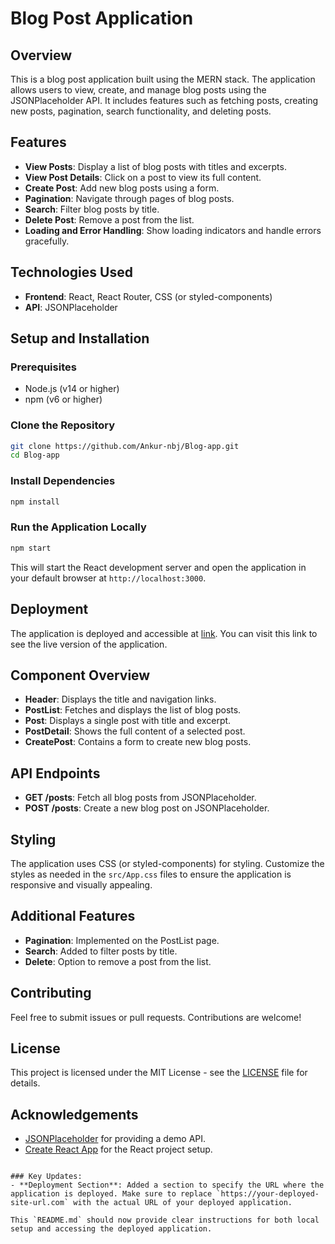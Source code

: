 # Blog Post Application

## Overview

This is a blog post application built using the MERN stack. The application allows users to view, create, and manage blog posts using the JSONPlaceholder API. It includes features such as fetching posts, creating new posts, pagination, search functionality, and deleting posts.

## Features

- **View Posts**: Display a list of blog posts with titles and excerpts.
- **View Post Details**: Click on a post to view its full content.
- **Create Post**: Add new blog posts using a form.
- **Pagination**: Navigate through pages of blog posts.
- **Search**: Filter blog posts by title.
- **Delete Post**: Remove a post from the list.
- **Loading and Error Handling**: Show loading indicators and handle errors gracefully.

## Technologies Used

- **Frontend**: React, React Router, CSS (or styled-components)
- **API**: JSONPlaceholder

## Setup and Installation

### Prerequisites

- Node.js (v14 or higher)
- npm (v6 or higher)

### Clone the Repository

```bash
git clone https://github.com/Ankur-nbj/Blog-app.git
cd Blog-app
```

### Install Dependencies

```bash
npm install
```

### Run the Application Locally

```bash
npm start
```

This will start the React development server and open the application in your default browser at `http://localhost:3000`.

## Deployment

The application is deployed and accessible at [link](https://blog-appblog-app-wine.vercel.app). You can visit this link to see the live version of the application.

## Component Overview

- **Header**: Displays the title and navigation links.
- **PostList**: Fetches and displays the list of blog posts.
- **Post**: Displays a single post with title and excerpt.
- **PostDetail**: Shows the full content of a selected post.
- **CreatePost**: Contains a form to create new blog posts.

## API Endpoints

- **GET /posts**: Fetch all blog posts from JSONPlaceholder.
- **POST /posts**: Create a new blog post on JSONPlaceholder.

## Styling

The application uses CSS (or styled-components) for styling. Customize the styles as needed in the `src/App.css`  files to ensure the application is responsive and visually appealing.

## Additional Features

- **Pagination**: Implemented on the PostList page.
- **Search**: Added to filter posts by title.
- **Delete**: Option to remove a post from the list.

## Contributing

Feel free to submit issues or pull requests. Contributions are welcome!

## License

This project is licensed under the MIT License - see the [LICENSE](LICENSE) file for details.

## Acknowledgements

- [JSONPlaceholder](https://jsonplaceholder.typicode.com/) for providing a demo API.
- [Create React App](https://create-react-app.dev/) for the React project setup.
```

### Key Updates:
- **Deployment Section**: Added a section to specify the URL where the application is deployed. Make sure to replace `https://your-deployed-site-url.com` with the actual URL of your deployed application.

This `README.md` should now provide clear instructions for both local setup and accessing the deployed application.

